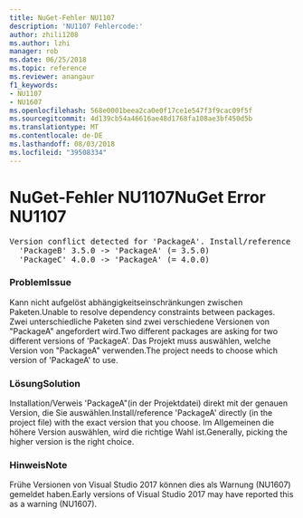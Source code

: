 ```yaml
---
title: NuGet-Fehler NU1107
description: 'NU1107 Fehlercode:'
author: zhili1208
ms.author: lzhi
manager: rob
ms.date: 06/25/2018
ms.topic: reference
ms.reviewer: anangaur
f1_keywords:
- NU1107
- NU1607
ms.openlocfilehash: 568e0001beea2ca0e0f17ce1e547f3f9cac09f5f
ms.sourcegitcommit: 4d139cb54a46616ae48d1768fa108ae3bf450d5b
ms.translationtype: MT
ms.contentlocale: de-DE
ms.lasthandoff: 08/03/2018
ms.locfileid: "39508334"
---
```

# <a name="nuget-error-nu1107"></a><span data-ttu-id="7ba10-103">NuGet-Fehler NU1107</span><span class="sxs-lookup"><span data-stu-id="7ba10-103">NuGet Error NU1107</span></span>

<pre>Version conflict detected for 'PackageA'. Install/reference 'PackageA' v4.0.0 directly to resolve this issue.<br/>  'PackageB' 3.5.0 -> 'PackageA' (= 3.5.0)<br/>  'PackageC' 4.0.0 -> 'PackageA' (= 4.0.0)</pre>

### <a name="issue"></a><span data-ttu-id="7ba10-104">Problem</span><span class="sxs-lookup"><span data-stu-id="7ba10-104">Issue</span></span>
<span data-ttu-id="7ba10-105">Kann nicht aufgelöst abhängigkeitseinschränkungen zwischen Paketen.</span><span class="sxs-lookup"><span data-stu-id="7ba10-105">Unable to resolve dependency constraints between packages.</span></span> <span data-ttu-id="7ba10-106">Zwei unterschiedliche Paketen sind zwei verschiedene Versionen von "PackageA" angefordert wird.</span><span class="sxs-lookup"><span data-stu-id="7ba10-106">Two different packages are asking for two different versions of 'PackageA'.</span></span> <span data-ttu-id="7ba10-107">Das Projekt muss auswählen, welche Version von "PackageA" verwenden.</span><span class="sxs-lookup"><span data-stu-id="7ba10-107">The project needs to choose which version of 'PackageA' to use.</span></span>

### <a name="solution"></a><span data-ttu-id="7ba10-108">Lösung</span><span class="sxs-lookup"><span data-stu-id="7ba10-108">Solution</span></span>
<span data-ttu-id="7ba10-109">Installation/Verweis 'PackageA"(in der Projektdatei) direkt mit der genauen Version, die Sie auswählen.</span><span class="sxs-lookup"><span data-stu-id="7ba10-109">Install/reference 'PackageA' directly (in the project file) with the exact version that you choose.</span></span>
<span data-ttu-id="7ba10-110">Im Allgemeinen die höhere Version auswählen, wird die richtige Wahl ist.</span><span class="sxs-lookup"><span data-stu-id="7ba10-110">Generally, picking the higher version is the right choice.</span></span>

### <a name="note"></a><span data-ttu-id="7ba10-111">Hinweis</span><span class="sxs-lookup"><span data-stu-id="7ba10-111">Note</span></span>
<span data-ttu-id="7ba10-112">Frühe Versionen von Visual Studio 2017 können dies als Warnung (NU1607) gemeldet haben.</span><span class="sxs-lookup"><span data-stu-id="7ba10-112">Early versions of Visual Studio 2017 may have reported this as a warning (NU1607).</span></span>

